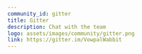 ```yaml
---
community_id: gitter
title: Gitter
description: Chat with the team
logo: assets/images/community/gitter.png
link: https://gitter.im/VowpalWabbit
---
```

